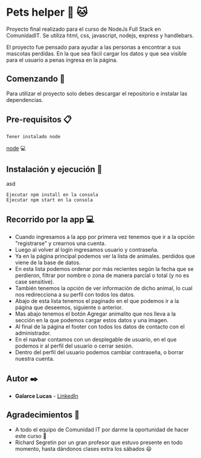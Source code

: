 # Pets helper :dog: :cat:
Proyecto final realizado para el curso de NodeJs Full Stack en ComunidadIT. Se utiliza html, css, javascript, nodejs, express y handlebars.

El proyecto fue pensado para ayudar a las personas a encontrar a sus mascotas perdidas. En la que sea fácil cargar los datos y que sea visible para el usuario a penas ingresa en la página.

## Comenzando :rocket:

Para utilizar el proyecto solo debes descargar el repositorio e instalar las dependencias.

## Pre-requisitos :clipboard:

```
Tener instalado node
```
[node](https://nodejs.org/es/) :computer:

## Instalación y ejecución :wrench:
asd
```
Ejecutar npm install en la consola
Ejecutar npm start en la consola
```

## Recorrido por la app :computer:

* Cuando ingresamos a la app por primera vez tenemos que ir a la opción "registrarse" y crearnos una cuenta.
* Luego al volver al login ingresamos usuario y contraseña.
* Ya en la página principal podemos ver la lista de animales. perdidos que viene de la base de datos.
* En esta lista podemos ordenar por más recientes según la fecha que se perdieron, filtrar por nombre o zona de manera parcial o total (y no es case sensitive).
* También tenemos la opción de ver información de dicho animal, lo cual nos redirecciona a su perfil con todos los datos.
* Abajo de esta lista tenemos el paginado en el que podemos ir a la página que deseemos, siguiente o anterior.
* Mas abajo tenemos el botón Agregar animalito que nos lleva a la sección en la que podemos cargar estos datos y una imagen.
* Al final de la página el footer con todos los datos de contacto con el administrador.
* En el navbar contamos con un desplegable de usuario, en el que podemos ir al perfil del usuario o cerrar sesión.
* Dentro del perfil del usuario podemos cambiar contraseña, o borrar nuestra cuenta.


## Autor :black_nib:

* **Galarce Lucas** - [LinkedIn](https://www.linkedin.com/in/galarce-lucas/)

## Agradecimientos :gift:

* A todo el equipo de Comunidad IT por darme la oportunidad de hacer este curso :raised_hands:
* Richard Segretin por un gran profesor que estuvo presente en todo momento, hasta dándonos clases extra los sábados :smiley: 